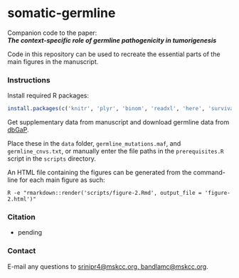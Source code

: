 # somatic-germline

Companion code to the paper: \
**_The context-specific role of germline pathogenicity in tumorigenesis_**

Code in this repository can be used to recreate the essential parts of the main figures in the manuscript. 

### Instructions
Install required R packages:
```r
install.packages(c('knitr', 'plyr', 'binom', 'readxl', 'here', 'survival', 'survminer'))
```

Get supplementary data from manuscript and download germline data from [dbGaP](https://www.ncbi.nlm.nih.gov/projects/gap/cgi-bin/study.cgi?study_id=phs001858.v1.p1).

Place these in the `data` folder, `germline_mutations.maf`, and `germline_cnvs.txt`, or manually enter the file paths in the `prerequisites.R` script in the `scripts` directory.

An HTML file containing the figures can be generated from the command-line for each main figure as such:

```shell
R -e "rmarkdown::render('scripts/figure-2.Rmd', output_file = 'figure-2.html')"
```

### Citation
- pending

### Contact
E-mail any questions to [srinipr4@mskcc.org, bandlamc@mskcc.org](mailto:bandlamc@mskcc.org?subject=[GitHub]%20somatic%20germline%20paper).

